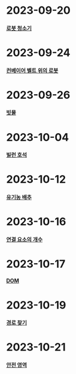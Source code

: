 # 2023-09-20
#### [로봇 청소기](https://www.acmicpc.net/problem/14503)

# 2023-09-24
#### [컨베이어 벨트 위의 로봇](https://www.acmicpc.net/problem/20055)

# 2023-09-26
#### [빗물](https://www.acmicpc.net/problem/14719)

# 2023-10-04
#### [빌런 호석](https://www.acmicpc.net/problem/22251)

# 2023-10-12
#### [유기농 배추](https://www.acmicpc.net/problem/1012)

# 2023-10-16
#### [연결 요소의 개수](https://www.acmicpc.net/problem/11724)

# 2023-10-17
#### [DOM](https://www.acmicpc.net/problem/10552)

# 2023-10-19
#### [경로 찾기](https://www.acmicpc.net/problem/11403)

# 2023-10-21
#### [안전 영역](https://www.acmicpc.net/problem/2468)
